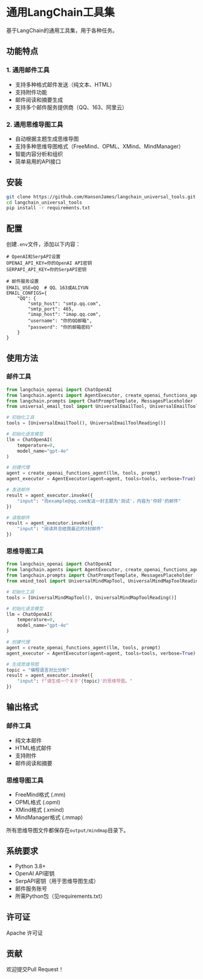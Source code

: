 # 通用LangChain工具集

基于LangChain的通用工具集，用于各种任务。

## 功能特点

### 1. 通用邮件工具
- 支持多种格式邮件发送（纯文本、HTML）
- 支持附件功能
- 邮件阅读和摘要生成
- 支持多个邮件服务提供商（QQ、163、阿里云）

### 2. 通用思维导图工具
- 自动根据主题生成思维导图
- 支持多种思维导图格式（FreeMind、OPML、XMind、MindManager）
- 智能内容分析和组织
- 简单易用的API接口

## 安装

```bash
git clone https://github.com/HansonJames/langchain_universal_tools.git
cd langchain_universal_tools
pip install -r requirements.txt
```

## 配置

创建`.env`文件，添加以下内容：

```env
# OpenAI和SerpAPI设置
OPENAI_API_KEY=你的OpenAI API密钥
SERPAPI_API_KEY=你的SerpAPI密钥

# 邮件服务设置
EMAIL_USE=QQ  # QQ、163或ALIYUN
EMAIL_CONFIGS={
    "QQ": {
        "smtp_host": "smtp.qq.com",
        "smtp_port": 465,
        "imap_host": "imap.qq.com",
        "username": "你的QQ邮箱",
        "password": "你的邮箱密码"
    }
}
```

## 使用方法

### 邮件工具

```python
from langchain_openai import ChatOpenAI
from langchain.agents import AgentExecutor, create_openai_functions_agent
from langchain.prompts import ChatPromptTemplate, MessagesPlaceholder
from universal_email_tool import UniversalEmailTool, UniversalEmailToolReading

# 初始化工具
tools = [UniversalEmailTool(), UniversalEmailToolReading()]

# 初始化语言模型
llm = ChatOpenAI(
    temperature=0,
    model_name="gpt-4o"
)

# 创建代理
agent = create_openai_functions_agent(llm, tools, prompt)
agent_executor = AgentExecutor(agent=agent, tools=tools, verbose=True)

# 发送邮件
result = agent_executor.invoke({
    "input": "向example@qq.com发送一封主题为'测试'，内容为'你好'的邮件"
})

# 读取邮件
result = agent_executor.invoke({
    "input": "阅读并总结我最近的3封邮件"
})
```

### 思维导图工具

```python
from langchain_openai import ChatOpenAI
from langchain.agents import AgentExecutor, create_openai_functions_agent
from langchain.prompts import ChatPromptTemplate, MessagesPlaceholder
from xmind_tool import UniversalMindMapTool, UniversalMindMapToolReading

# 初始化工具
tools = [UniversalMindMapTool(), UniversalMindMapToolReading()]

# 初始化语言模型
llm = ChatOpenAI(
    temperature=0,
    model_name="gpt-4o"
)

# 创建代理
agent = create_openai_functions_agent(llm, tools, prompt)
agent_executor = AgentExecutor(agent=agent, tools=tools, verbose=True)

# 生成思维导图
topic = "编程语言对比分析"
result = agent_executor.invoke({
    "input": f"请生成一个关于'{topic}'的思维导图。"
})
```

## 输出格式

### 邮件工具
- 纯文本邮件
- HTML格式邮件
- 支持附件
- 邮件阅读和摘要

### 思维导图工具
- FreeMind格式 (.mm)
- OPML格式 (.opml)
- XMind格式 (.xmind)
- MindManager格式 (.mmap)

所有思维导图文件都保存在`output/mindmap`目录下。

## 系统要求

- Python 3.8+
- OpenAI API密钥
- SerpAPI密钥（用于思维导图生成）
- 邮件服务账号
- 所需Python包（见requirements.txt）

## 许可证

Apache 许可证

## 贡献

欢迎提交Pull Request！

